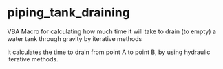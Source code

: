 # piping_tank_draining
VBA Macro for calculating how much time it will take to drain (to empty) a water tank through gravity by iterative methods

It calculates the time to drain from point A to point B, by using hydraulic iterative methods.
